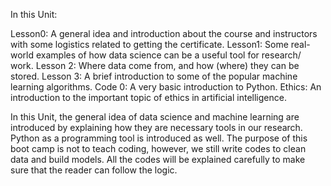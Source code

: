 
In this Unit:

Lesson0: A general idea and introduction about the course and instructors with some logistics related to getting the certificate.
Lesson1: Some real-world examples of how data science can be a useful tool for research/ work. 
Lesson 2: Where data come from, and how (where) they can be stored.
Lesson 3: A brief introduction to some of the popular machine learning algorithms.
Code 0: A very basic introduction to Python. 
Ethics: An introduction to the important topic of ethics in artificial intelligence. 

In this Unit, the general idea of data science and machine learning are introduced by explaining how they are necessary tools in our research. Python as a programming tool is introduced as well. The purpose of this boot camp is not to teach coding, however, we still write codes to clean data and build models. All the codes will be explained carefully to make sure that the reader can follow the logic.
